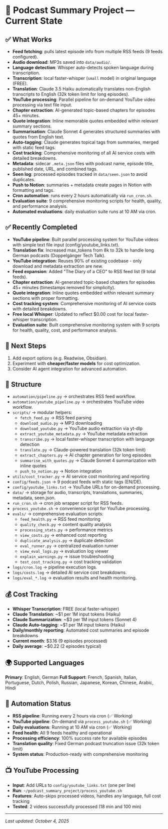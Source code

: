 # 📌 Podcast Summary Project — Current State

## ✅ What Works
- **Feed fetching**: pulls latest episode info from multiple RSS feeds (9 feeds configured).
- **Audio download**: MP3s saved into `data/audio/`.
- **Language detection**: Whisper auto-detects spoken language during transcription.
- **Transcription**: local faster-whisper (`small` model) in original language (FREE).
- **Translation**: Claude 3.5 Haiku automatically translates non-English transcripts to English (32k token limit for long episodes).
- **YouTube processing**: Parallel pipeline for on-demand YouTube video processing via text file input.
- **Chapter extraction**: AI-generated topic-based chapters for episodes 45+ minutes.
- **Quote integration**: Inline memorable quotes embedded within relevant summary sections.
- **Summarisation**: Claude Sonnet 4 generates structured summaries with quotes from English text.
- **Auto-tagging**: Claude generates topical tags from summaries, merged with static feed tags.
- **Cost tracking**: Comprehensive monitoring of all AI service costs with detailed breakdowns.
- **Metadata**: sidecar `.meta.json` files with podcast name, episode title, published date, URL, and combined tags.
- **Seen log**: processed episodes tracked in `data/seen.json` to avoid duplicates.
- **Push to Notion**: summaries + metadata create pages in Notion with formatting and tags.
- **Cron automation**: runs every 2 hours automatically via `run_cron.sh`.
- **Evaluation suite**: 9 comprehensive monitoring scripts for health, quality, and performance analysis.
- **Automated evaluations**: daily evaluation suite runs at 10 AM via cron.

## ✅ Recently Completed
- **YouTube pipeline**: Built parallel processing system for YouTube videos with simple text file input (config/youtube_links.txt).
- **Translation fix**: Increased max_tokens from 8k to 32k to handle long German podcasts (Doppelgänger Tech Talk).
- **YouTube integration**: Reuses 90% of existing codebase - only download and metadata extraction are new.
- **Feed expansion**: Added "The Diary of a CEO" to RSS feed list (9 total feeds).
- **Chapter extraction**: AI-generated topic-based chapters for episodes 45+ minutes (timestamps removed for simplicity).
- **Quote integration**: Inline quotes embedded within relevant summary sections with proper formatting.
- **Cost tracking system**: Comprehensive monitoring of AI service costs with detailed breakdowns.
- **Free local Whisper**: Updated to reflect $0.00 cost for local faster-whisper transcription.
- **Evaluation suite**: Built comprehensive monitoring system with 9 scripts for health, quality, cost, and performance analysis.

## 🚀 Next Steps
1. Add export options (e.g. Readwise, Obsidian).
2. Experiment with **cheaper/faster models** for cost optimization.
3. Consider AI agent integration for advanced automation.  

## 📂 Structure
- `automation/pipeline.py` → orchestrates RSS feed workflow.
- `automation/youtube_pipeline.py` → orchestrates YouTube video workflow.
- `scripts/` → modular helpers:
  - `fetch_feed.py` → RSS feed parsing
  - `download_audio.py` → MP3 downloading
  - `download_youtube.py` → YouTube audio extraction via yt-dlp
  - `extract_youtube_metadata.py` → YouTube metadata extraction
  - `transcribe.py` → local faster-whisper transcription with language detection
  - `translate.py` → Claude-powered translation (32k token limit)
  - `extract_chapters.py` → AI chapter generation for long episodes
  - `summarise_with_quotes.py` → Claude Sonnet 4 summarization with inline quotes
  - `push_to_notion.py` → Notion integration
- `utils/cost_tracker.py` → AI service cost monitoring and reporting
- `config/feeds.json` → 9 podcast feeds with static tags (EN/DE).
- `config/youtube_links.txt` → YouTube URLs for on-demand processing.
- `data/` → storage for audio, transcripts, translations, summaries, metadata, seen.json.
- `run_cron.sh` → cron job wrapper script for RSS feeds.
- `process_youtube.sh` → convenience script for YouTube processing.
- `evals/` → comprehensive evaluation scripts:
  - `feed_health.py` → RSS feed monitoring
  - `quality_check.py` → content quality analysis
  - `processing_stats.py` → performance metrics
  - `view_costs.py` → enhanced cost reporting
  - `duplicate_analysis.py` → duplicate detection
  - `eval_runner.py` → centralized evaluation runner
  - `view_eval_logs.py` → evaluation log viewer
  - `explain_warnings.py` → issue troubleshooting
  - `test_cost_tracking.py` → cost tracking validation
- `logs/cron.log` → pipeline execution logs.
- `logs/costs.log` → detailed AI service cost breakdowns.
- `logs/eval_*.log` → evaluation results and health monitoring.

## 💰 Cost Tracking
- **Whisper Transcription**: FREE (local faster-whisper)
- **Claude Translation**: ~$1 per 1M input tokens (Haiku)
- **Claude Summarization**: ~$3 per 1M input tokens (Sonnet 4)
- **Claude Auto-tagging**: ~$1 per 1M input tokens (Haiku)
- **Daily/monthly reporting**: Automated cost summaries and episode breakdowns
- **Current month**: $3.16 (9 episodes processed)
- **Daily average**: ~$0.22 (2 episodes typical)

## 🌍 Supported Languages
**Primary**: English, German
**Full Support**: French, Spanish, Italian, Portuguese, Dutch, Polish, Russian, Japanese, Korean, Chinese, Arabic, Hindi

## 🤖 Automation Status
- **RSS pipeline**: Running every 2 hours via cron (✅ Working)
- **YouTube pipeline**: On-demand via `process_youtube.sh` (✅ Working)
- **Daily evaluations**: Running at 10 AM via cron (✅ Working)
- **Feed health**: All 9 feeds healthy and operational
- **Processing efficiency**: 100% success rate for available episodes
- **Translation quality**: Fixed German podcast truncation issue (32k token limit)
- **System status**: Production-ready with comprehensive monitoring

## 📺 YouTube Processing
- **Input**: Add URLs to `config/youtube_links.txt` (one per line)
- **Run**: `~/podcast_summary_project/process_youtube.sh`
- **Features**: Auto-skips processed videos, handles any language, full cost tracking
- **Tested**: 2 videos successfully processed (18 min and 100 min)

---

_Last updated: October 4, 2025_
